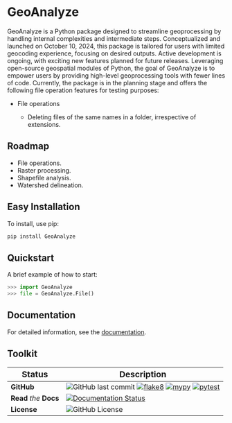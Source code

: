 # GeoAnalyze

GeoAnalyze is a Python package designed to streamline geoprocessing by handling internal complexities and intermediate steps. Conceptualized and launched on October 10, 2024, this package is tailored for users with limited geocoding experience, focusing on desired outputs. Active development is ongoing, with exciting new features planned for future releases. Leveraging open-source geospatial modules of Python, the goal of GeoAnalyze is to empower users by providing high-level geoprocessing tools with fewer lines of code. Currently, the package is in the planning stage and offers the following file operation features for testing purposes:


* File operations

    - Deleting files of the same names in a folder, irrespective of extensions.
 
## Roadmap

* File operations.
* Raster processing.
* Shapefile analysis.
* Watershed delineation.


## Easy Installation

To install, use pip:

```bash
pip install GeoAnalyze
```

## Quickstart
A brief example of how to start:

```python
>>> import GeoAnalyze
>>> file = GeoAnalyze.File()
```

## Documentation

For detailed information, see the [documentation](http://geoanalyze.readthedocs.io/).


## Toolkit

| <big>Status</big> | <big>Description</big> |
| --- | --- |
| **GitHub** | ![GitHub last commit](https://img.shields.io/github/last-commit/debpal/GeoAnalyze) [![flake8](https://github.com/debpal/GeoAnalyze/actions/workflows/linting.yml/badge.svg)](https://github.com/debpal/GeoAnalyze/actions/workflows/linting.yml) [![mypy](https://github.com/debpal/GeoAnalyze/actions/workflows/typing.yml/badge.svg)](https://github.com/debpal/GeoAnalyze/actions/workflows/typing.yml) [![pytest](https://github.com/debpal/GeoAnalyze/actions/workflows/testing.yml/badge.svg)](https://github.com/debpal/GeoAnalyze/actions/workflows/testing.yml) |
| **Read** _the_ **Docs** | [![Documentation Status](https://readthedocs.org/projects/geoanalyze/badge/?version=latest)](https://geoanalyze.readthedocs.io/en/latest/?badge=latest) |
| **License** | ![GitHub License](https://img.shields.io/github/license/debpal/GeoAnalyze) |






